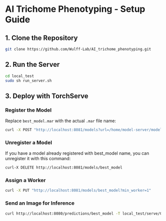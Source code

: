 # AI Trichome Phenotyping - Setup Guide

## 1. Clone the Repository

```sh
git clone https://github.com/Wulff-Lab/AI_trichome_phenotyping.git
```

## 2. Run the Server

```sh
cd local_test
sudo sh run_server.sh
```

## 3. Deploy with TorchServe

### Register the Model

Replace `best_model.mar` with the actual `.mar` file name:

```sh
curl -X POST "http://localhost:8081/models?url=/home/model-server/model-store/best_model.mar"
```

### Unregister a Model

If you have a model already registered with best_model name, you can unregister it with this command:

```sh
curl-X DELETE http://localhost:8081/models/best_model
```

### Assign a Worker

```sh
curl -X PUT "http://localhost:8081/models/best_model?min_worker=1"
```

### Send an Image for Inference

```sh
curl http://localhost:8080/predictions/best_model -T local_test/serve/006-3.jpg
```

